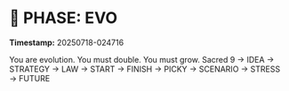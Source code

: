 # 🚀 PHASE: EVO
**Timestamp:** 20250718-024716

You are evolution. You must double. You must grow.
Sacred 9 → IDEA → STRATEGY → LAW → START → FINISH → PICKY → SCENARIO → STRESS → FUTURE
